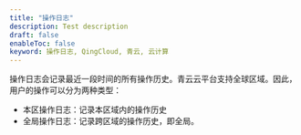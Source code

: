 ```yaml
---
title: "操作日志"
description: Test description
draft: false
enableToc: false
keyword: 操作日志, QingCloud, 青云, 云计算
---
```


操作日志会记录最近一段时间的所有操作历史。青云云平台支持全球区域。因此，用户的操作可以分为两种类型：

* 本区操作日志：记录本区域内的操作历史
* 全局操作日志：记录跨区域的操作历史，即全局。